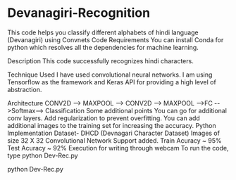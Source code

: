 # Devanagiri-Recognition
This code helps you classify different alphabets of hindi language (Devanagiri) using Convnets
Code Requirements
You can install Conda for python which resolves all the dependencies for machine learning.

Description
This code successfully recognizes hindi characters.

Technique Used
I have used convolutional neural networks. I am using Tensorflow as the framework and Keras API for providing a high level of abstraction.

Architecture
CONV2D --> MAXPOOL --> CONV2D --> MAXPOOL -->FC -->Softmax--> Classification
Some additional points
You can go for additional conv layers.
Add regularization to prevent overfitting.
You can add additional images to the training set for increasing the accuracy.
Python Implementation
Dataset- DHCD (Devnagari Character Dataset)
Images of size 32 X 32
Convolutional Network Support added.
Train Acuracy ~ 95%
Test Acuracy ~ 92%
Execution for writing through webcam
To run the code, type python Dev-Rec.py

python Dev-Rec.py

